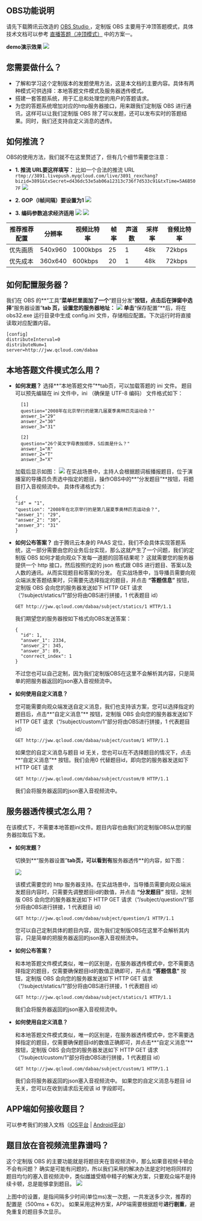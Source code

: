 ## OBS功能说明

请先下载腾讯云改造的 [OBS Studio ](http://dldir1.qq.com/hudongzhibo/xiaozhibo/obs_distribute_question.zip) ，定制版 OBS 主要用于冲顶答题模式，具体技术文档可以参考 [直播答题（冲顶模式）](https://cloud.tencent.com/document/product/454/13863) 中的方案一。

**demo演示效果**
![](https://mc.qcloudimg.com/static/img/c33ead292783bd4061ef069665b78a38/capture.gif)

## 您需要做什么？

- 了解和学习这个定制版本的发题使用方法，这是本文档的主要内容。具体有两种模式可供选择：本地答题文件模式及服务器透传模式。
- 搭建一套答题系统，用于汇总和处理您的用户的答题请求。
- 为您的答题系统增加对应的http服务器接口，用来跟我们定制版 OBS 进行通讯，这样可以让我们定制版 OBS 除了可以发题，还可以发布实时的答题结果。同时，我们还支持自定义消息的透传。

## 如何推流？
OBS的使用方法，我们就不在这里赘述了，但有几个细节需要您注意：
- **1. 推流 URL要这样填写：**
    比如一个合法的推流 URL `rtmp://3891.livepush.myqcloud.com/live/3891_rexchang?bizid=3891&txSecret=d436dc53e5ab06a12313c736f7d533c91&txTime=5A6B507F`
    ![](https://mc.qcloudimg.com/static/img/5c132c243e2659befd69cae4537aead6/image.jpg)

- **2. GOP（I帧间隔）要设置为1**
  ![](https://mc.qcloudimg.com/static/img/204d041289f535ef9355ca8b45780e5d/image.jpg)

- **3. 编码参数追求经济适用**
  ![](https://mc.qcloudimg.com/static/img/3c4a53b596e1663b5d12e4779922045a/image.jpg)
  ![](https://mc.qcloudimg.com/static/img/2516df29225a4e13db1c0a217dc0996c/image.jpg)

| 推荐推荐配置 | 分辨率     | 视频比特率    | 帧率   | 声道数  | 采样率  | 音频比特率  |
| ------ | ------- | -------- | ---- | ---- | ---- | ------ |
| 优先画质   | 540x960 | 1000kbps | 25   | 1    | 48k  | 72kbps |
| 优先成本   | 360x640 | 600kbps  | 20   | 1    | 48k  | 72kbps |

## 如何配置服务器？
我们在 OBS 的**“工具”**菜单栏里面加了一个**“题目分发”**按钮，点击后在弹窗中选择**“服务器设置”**tab 页，设置您的服务器地址：
![](https://mc.qcloudimg.com/static/img/912ebc5bf4ac55cd2bce8aa9cee5f1ba/server.jpg)
单击**“保存配置”**后，将在 obs32.exe 运行目录中生成 config.ini 文件，存储相应配置。下次运行时将直接读取对应配置内容。

```
[config]
distributeInterval=0
distributeNum=1
server=http://jww.qcloud.com/dabaa
```
## 本地答题文件模式怎么用？
- **如何发题？**
  选择**“本地答题文件”**tab页，可以加载答题的 ini 文件。
  题目可以预先编辑在 ini 文件中，ini （确保是 UTF-8 编码） 文件格式如下：

  ```
    [1] 
    question="2008年在北京举行的是第几届夏季奥林匹克运动会？"
    answer_1="29"
    answer_2="30"
    answer_3="31"

    [2]
    question="26个英文字母表按顺序，S后面是什么？"
    answer_1="R"
    answer_2="T"
    answer_3="X"
  ```

  加载后显示如图：
  ![](https://mc.qcloudimg.com/static/img/f2ae42fdbb886d85c7404755bc836018/ini.jpg)
  在实战场景中，主持人会根据题词板播报题目，位于演播室的导播员负责选中指定的题目，操作OBS中的**“分发题目”**按钮，将题目打入音视频流中。
  具体传递格式为：

  ```
  {
  "id" = "1",
  "question": "2008年在北京举行的是第几届夏季奥林匹克运动会？",
  "answer_1": "29",
  "answer_2": "30",
  "answer_3": "31"
  }
  ```
- **如何公布答案？**
  由于腾讯云本身的 PAAS 定位，我们不会具体实现答题系统，这一部分需要由您的业务后台实现，那么这就产生了一个问题，我们的定制版 OBS 如何才能向观众下发每一道题的回答结果呢？
  这就需要您的服务器提供一个 http 接口，然后按照约定的 json 格式跟 OBS 进行题目、答案以及人数的通讯。从而实现题目和答案的分发。
  在实战场景中，当导播员需要向观众端派发答题结果时，只需要先选择指定的题目，并点击 **“答题信息”** 按钮，定制版 OBS 会向您的服务器发送如下 HTTP GET 请求（“/subject/statics/1“部分将由OBS进行拼接，1 代表题目 id）

  ```
  GET http://jww.qcloud.com/dabaa/subject/statics/1 HTTP/1.1
  ```

  我们期望您的服务器按如下格式向OBS发送答案：

  ```
  {
    "id": 1,
    "answer_1": 2334,
    "answer_2": 345,
    "answer_3": 89,
    "conrrect_index": 1
  }
  ```

  不过您也可以自己定制，因为我们定制版OBS在这里不会解析其内容，只是简单的把服务器返回的json塞入音视频流中。

- **如何使用自定义消息？**

  您可能需要向观众端发送自定义消息，我们也支持该方案，您可以选择指定的题目后，点击**“自定义消息”** 按钮，定制版 OBS 会向您的服务器发送如下 HTTP GET 请求（“/subject/custom/1“部分将由OBS进行拼接，1 代表题目 id）

  ```
  GET http://jww.qcloud.com/dabaa/subject/custom/1 HTTP/1.1
  ```

  如果您的自定义消息与题目 id 无关，您也可以在不选择题目的情况下，点击**“自定义消息”** 按钮。我们会用0	代替题目id，即向您的服务器发送如下 HTTP GET 请求	

  ```
  GET http://jww.qcloud.com/dabaa/subject/custom/0 HTTP/1.1
  ```

  我们会将服务器返回的json塞入音视频流中。

## 服务器透传模式怎么用？
在该模式下，不需要本地答题ini文件。题目内容也由我们的定制版OBS从您的服务器拉取后下发。

- **如何发题？**

  切换到**“服务器设置”**tab页，可以看到有**服务器透传**的内容，如下图：

  ![](https://mc.qcloudimg.com/static/img/73e7af835f437a3c70565d55c50befe4/servermode.jpg)

  该模式需要您的 http 服务器支持。在实战场景中，当导播员需要向观众端派发题目内容时，只需要先调整题目id的数值，并点击 **“分发题目”** 按钮，定制版 OBS 会向您的服务器发送如下 HTTP GET 请求（“/subject/question/1“部分将由OBS进行拼接，1 代表题目 id）

  ```
  GET http://jww.qcloud.com/dabaa/subject/question/1 HTTP/1.1
  ```

  您可以自己定制具体的题目内容，因为我们定制版OBS在这里不会解析其内容，只是简单的把服务器返回的json塞入音视频流中。


- **如何公布答案？**

  和本地答题文件模式类似，唯一的区别是，在服务器透传模式中，您不需要选择指定的题目，仅需要确保题目id的数值正确即可，并点击 **“答题信息”** 按钮，定制版 OBS 会向您的服务器发送如下 HTTP GET 请求（“/subject/statics/1“部分将由OBS进行拼接，1 代表题目 id）

  ```
  GET http://jww.qcloud.com/dabaa/subject/statics/1 HTTP/1.1
  ```

  我们会将服务器返回的json塞入音视频流中。



- **如何使用自定义消息？**

  和本地答题文件模式类似，唯一的区别是，在服务器透传模式中，您不需要选择指定的题目，仅需要确保题目id的数值正确即可，并点击**“自定义消息”** 按钮，定制版 OBS 会向您的服务器发送如下 HTTP GET 请求（“/subject/custom/1“部分将由OBS进行拼接，1 代表题目 id）

  ```
  GET http://jww.qcloud.com/dabaa/subject/custom/1 HTTP/1.1
  ```

  我们会将服务器返回的json塞入音视频流中。
  如果您的自定义消息与题目 id 无关，您可以在收到请求后无视该 id 字段即可。

## APP端如何接收题目？

可以参考我们的接入文档（[iOS平台](https://cloud.tencent.com/document/product/454/7880#Message) | [Android平台](https://cloud.tencent.com/document/product/454/7886#Message)）

## 题目放在音视频流里靠谱吗？

这个定制版 OBS 的主要功能就是将题目夹在音视频流中，那么如果音视频卡顿会不会有问题？
确实是可能有问题的，所以我们采用的解决办法是定时地将同样的题目均匀的塞入音视频流中，类似雌雄受精中精子的解决方案，只要观众端不是持续卡顿，总是能够拿到题目。
![](https://mc.qcloudimg.com/static/img/3ef35d5f920c7231127128d504775f23/interval.jpg)

 上图中的设置，是指间隔多少时间(单位ms)发一次题，一共发送多少次，推荐的配置是（500ms + 6次）。
 如果采用这种方案，APP端需要根据题号**进行剔重**，避免重复的题目多次显示。
